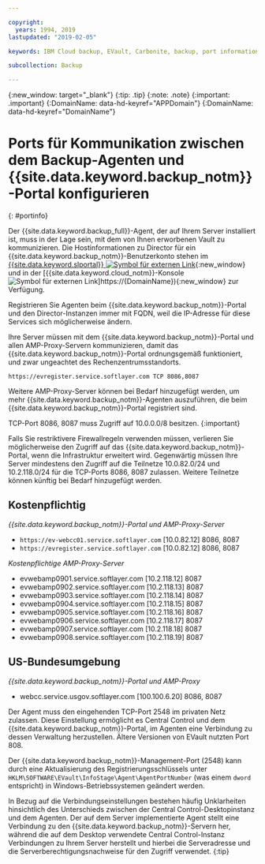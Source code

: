 ```yaml
---

copyright:
  years: 1994, 2019
lastupdated: "2019-02-05"

keywords: IBM Cloud backup, EVault, Carbonite, backup, port information, configure, configuring,

subcollection: Backup

---
```

{:new_window: target="_blank"}
{:tip: .tip}
{:note: .note}
{:important: .important}
{:DomainName: data-hd-keyref="APPDomain"}
{:DomainName: data-hd-keyref="DomainName"}

# Ports für Kommunikation zwischen dem Backup-Agenten und {{site.data.keyword.backup_notm}}-Portal konfigurieren
{: #portinfo}

Der {{site.data.keyword.backup_full}}-Agent, der auf Ihrem Server installiert ist, muss in der Lage sein, mit dem von Ihnen erworbenen Vault zu kommunizieren. Die Hostinformationen zu Director für ein {{site.data.keyword.backup_notm}}-Benutzerkonto stehen im [{{site.data.keyword.slportal}} ![Symbol für externen Link](../../icons/launch-glyph.svg "Symbol für externen Link")](https://control.softlayer.com/){:new_window} und in der [{{site.data.keyword.cloud_notm}}-Konsole ![Symbol für externen Link](../../icons/launch-glyph.svg "Symbol für externen Link")]https://{DomainName}){:new_window} zur Verfügung.

Registrieren Sie Agenten beim {{site.data.keyword.backup_notm}}-Portal und den Director-Instanzen immer mit FQDN, weil die IP-Adresse für diese Services sich möglicherweise ändern.

Ihre Server müssen mit dem {{site.data.keyword.backup_notm}}-Portal und allen AMP-Proxy-Servern kommunizieren, damit das {{site.data.keyword.backup_notm}}-Portal ordnungsgemäß funktioniert, und zwar ungeachtet des Rechenzentrumsstandorts.

```
https://evregister.service.softlayer.com TCP 8086,8087
```

Weitere AMP-Proxy-Server können bei Bedarf hinzugefügt werden, um mehr {{site.data.keyword.backup_notm}}-Agenten auszuführen, die beim {{site.data.keyword.backup_notm}}-Portal registriert sind.

TCP-Port 8086, 8087 muss Zugriff auf 10.0.0.0/8 besitzen.
{:important}

Falls Sie restriktivere Firewallregeln verwenden müssen, verlieren Sie möglicherweise den Zugriff auf das {{site.data.keyword.backup_notm}}-Portal, wenn die Infrastruktur erweitert wird. Gegenwärtig müssen Ihre Server mindestens den Zugriff auf die Teilnetze 10.0.82.0/24 und 10.2.118.0/24 für die TCP-Ports 8086, 8087 zulassen. Weitere Teilnetze können künftig bei Bedarf hinzugefügt werden.

## Kostenpflichtig

*{{site.data.keyword.backup_notm}}-Portal und AMP-Proxy-Server*

- `https://ev-webcc01.service.softlayer.com` [10.0.82.12] 8086, 8087
- `https://evregister.service.softlayer.com` [10.0.82.12] 8086, 8087

*Kostenpflichtige AMP-Proxy-Server*

- evwebamp0901.service.softlayer.com [10.2.118.12] 8087
- evwebamp0902.service.softlayer.com [10.2.118.13] 8087
- evwebamp0903.service.softlayer.com [10.2.118.14] 8087
- evwebamp0904.service.softlayer.com [10.2.118.15] 8087
- evwebamp0905.service.softlayer.com [10.2.118.16] 8087
- evwebamp0906.service.softlayer.com [10.2.118.17] 8087
- evwebamp0907.service.softlayer.com [10.2.118.18] 8087
- evwebamp0908.service.softlayer.com [10.2.118.19] 8087

## US-Bundesumgebung

*{{site.data.keyword.backup_notm}}-Portal und AMP-Proxy*

- webcc.service.usgov.softlayer.com [100.100.6.20] 8086, 8087

Der Agent muss den eingehenden TCP-Port 2548 im privaten Netz zulassen. Diese Einstellung ermöglicht es Central Control und dem {{site.data.keyword.backup_notm}}-Portal, im Agenten eine Verbindung zu dessen Verwaltung herzustellen. Ältere Versionen von EVault nutzten Port 808.

Der {{site.data.keyword.backup_notm}}-Management-Port (2548)  kann durch eine Aktualisierung des Registrierungsschlüssels unter `HKLM\SOFTWARE\EVault\InfoStage\Agent\AgentPortNumber` (was einem `dword` entspricht) in Windows-Betriebssystemen geändert werden.

In Bezug auf die Verbindungseinstellungen bestehen häufig Unklarheiten hinsichtlich des Unterschieds zwischen der Central Control-Desktopinstanz und dem Agenten. Der auf dem Server implementierte Agent stellt eine Verbindung zu den {{site.data.keyword.backup_notm}}-Servern her, während die auf dem Desktop verwendete Central Control-Instanz Verbindungen zu Ihrem Server herstellt und hierbei die Serveradresse und die Serverberechtigungsnachweise für den Zugriff verwendet.
{:tip}
